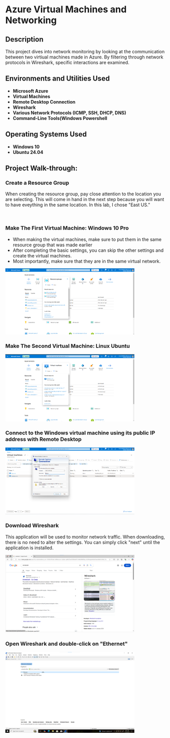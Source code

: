 <h1><b>Azure Virtual Machines and Networking</b></h1>


<h2>Description</h2>
This project dives into network monitoring by looking at the communication between two virtiual machines made in Azure. By filtering through network protocols in Wireshark, specific interactions are examined.
<br />


<h2>Environments and Utilities Used</h2>

- <b>Microsoft Azure</b>
- <b>Virtual Machines</b>
- <b>Remote Desktop Connection</b> 
- <b>Wireshark</b>
- <b>Various Network Protocols (ICMP, SSH, DHCP, DNS)</b>
- <b>Command-Line Tools(Windows Powershell</b>

<h2>Operating Systems Used </h2>

- <b>Windows 10</b>
- <b>Ubuntu 24.04</b>

<h2>Project Walk-through:</h2>

<h3>Create a Resource Group</h3>
<p>When creating the resource group, pay close attention to the location you are selecting. This will come in hand in the next step because you will want to have eveything in the same location. In this lab, I chose "East US."</p>
<img src="">

<h3>Make The First Virtual Machine: Windows 10 Pro</h3>
<ul>
  <li>When making the virtual machines, make sure to put them in the same resource group that was made earlier</li>
  <li>After completing the basic settings, you can skip the other settings and create the virtual machines.</li>
  <li>Most importantly, make sure that they are in the same virtual network.</li>
</ul>
<img src="Screenshot 2025-01-14 094831.png"  width="80%">

<h3>Make The Second Virtual Machine: Linux Ubuntu</h3>
<img src="Screenshot 2025-01-14 094855.png"  width="80%">

<h3>Connect to the Windows virtual machine using its public IP address with Remote Desktop</h3>
<img src="Screenshot 2025-01-14 094155.png"  width="80%">

<h3>Download Wireshark</h3>
<p>This application will be used to monitor network traffic. When downloading, there is no need to alter the settings. You can simply click "next" until the application is installed.</p>
<img src="2025-01-14 175955.png"  width="80%">

<h3>Open Wireshark and double-click on "Ethernet"</h3>
<img src="2025-01-14 180821.png"  width="80%">

